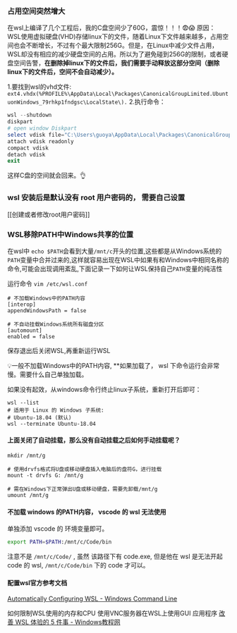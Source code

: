 ### 占用空间突然增大
在wsl上编译了几个工程后，我的C盘空间少了60G，震惊！！！😨😱
原因：
WSL使用虚拟硬盘(VHD)存储linux下的文件，随着Linux下文件越来越多，占用空间也会不断增长，不过有个最大限制256G。但是，在Linux中减少文件占用，WSL却没有相应的减少硬盘空间的占用。所以为了避免碰到256G的限制，或者硬盘空间告警，**在删除掉linux下的文件后，我们需要手动释放这部分空间（删除linux下的文件后，空间不会自动减少）。**

1.要找到wsl的vhd文件: `ext4.vhdx(%PROFILE%\AppData\Local\Packages\CanonicalGroupLimited.UbuntuonWindows_79rhkp1fndgsc\LocalState\).`
2.执行命令：
```powershell
wsl --shutdown
diskpart
# open window Diskpart
select vdisk file="C:\Users\guoya\AppData\Local\Packages\CanonicalGroupLimited.UbuntuonWindows_79rhkp1fndgsc\LocalState\ext4.vhdx"
attach vdisk readonly
compact vdisk
detach vdisk
exit
```
这样C盘的空间就会回来。👌

### wsl 安装后是默认没有 root 用户密码的， 需要自己设置

[[创建或者修改root用户密码]]

### WSL移除PATH中Windows共享的位置
在wsl中 `echo $PATH`会看到大量`/mnt/c`开头的位置,这些都是从Windows系统的`PATH`变量中合并过来的,这样就容易出现在WSL中如果有和Windows中相同名称的命令,可能会出现调用紊乱,下面记录一下如何让WSL保持自己`PATH`变量的纯洁性

运行命令 `vim /etc/wsl.conf`
```
# 不加载Windows中的PATH内容
[interop]
appendWindowsPath = false

# 不自动挂载Windows系统所有磁盘分区
[automount]
enabled = false
```
保存退出后关闭WSL,再重新运行WSL 

💡一般不加载Windows中的PATH内容, **如果加载了， wsl 下命令运行会非常慢。需要什么自己单独加载。

如果没有起效，从windows命令行终止linux子系统，重新打开后即可：
```
wsl --list
# 适用于 Linux 的 Windows 子系统:
# Ubuntu-18.04 (默认)
wsl --terminate Ubuntu-18.04
```

#### 上面关闭了自动挂载，**那么没有自动挂载之后如何手动挂载呢？**
```
mkdir /mnt/g

# 使用drvfs格式将U盘或移动硬盘插入电脑后的盘符G，进行挂载
mount -t drvfs G: /mnt/g

# 需在Windows下正常弹出U盘或移动硬盘，需要先卸载/mnt/g
umount /mnt/g
```

#### 不加载 windows 的PATH内容， vscode 的 wsl 无法使用
单独添加 vscode 的 环境变量即可。
```bash
export PATH=$PATH:/mnt/c/Code/bin
```

注意不是 `/mnt/c/Code/` , 虽然 该路径下有 code.exe, 但是他在 wsl 是无法开起 code 的 wsl, `/mnt/c/Code/bin` 下的 code 才可以。


#### 配置wsl官方参考文档
[Automatically Configuring WSL - Windows Command Line](https://devblogs.microsoft.com/commandline/automatically-configuring-wsl/)

如何限制WSL使用的内存和CPU
使用VNC服务器在WSL上使用GUI 应用程序
[改善 WSL 体验的 5 件事 - Windows教程网](https://rishivoice.com/post/45874.html)